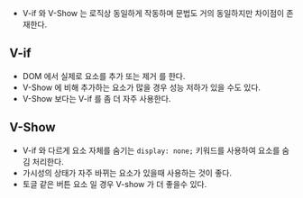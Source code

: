 * V-if 와 V-Show 는 로직상 동일하게 작동하며 문법도 거의 동일하지만 차이점이 존재한다.
## V-if
* DOM 에서 실제로 요소를 추가 또는 제거 를 한다.
* V-Show 에 비해 추가하는 요소가 많을 경우 성능 저하가 있을 수도 있다.
* V-Show 보다는 V-if 를 좀 더 자주 사용한다.

## V-Show
* V-if 와 다르게 요소 자체를 숨기는 `display: none;` 키워드를 사용하여 요소를 숨김 처리한다.
* 가시성의 상태가 자주 바뀌는 요소가 있을때 사용하는 것이 좋다.
* 토글 같은 버튼 요소 일 경우 V-show 가 더 좋을수 있다.